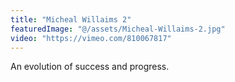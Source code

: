 ```yaml
---
title: "Micheal Willaims 2"
featuredImage: "@/assets/Micheal-Willaims-2.jpg"
video: "https://vimeo.com/810067817"
---
```

An evolution of success and progress.